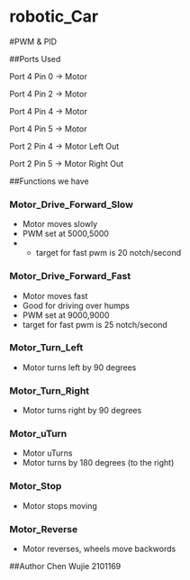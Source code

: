 # robotic_Car
#PWM & PID



##Ports Used

Port 4 Pin 0 -> Motor

Port 4 Pin 2 -> Motor

Port 4 Pin 4 -> Motor

Port 4 Pin 5 -> Motor

Port 2 Pin 4 -> Motor Left Out

Port 2 Pin 5 -> Motor Right Out



##Functions we have
### Motor_Drive_Forward_Slow
- Motor moves slowly
- PWM set at 5000,5000
- - target for fast pwm is 20 notch/second


###  Motor_Drive_Forward_Fast
- Motor moves fast
- Good for driving over humps
- PWM set at 9000,9000
- target for fast pwm is 25 notch/second

###  Motor_Turn_Left
- Motor turns left by 90 degrees

###  Motor_Turn_Right
- Motor turns right by 90 degrees

###  Motor_uTurn
- Motor uTurns
- Motor turns by 180 degrees (to the right)

###  Motor_Stop
- Motor stops moving

###  Motor_Reverse
- Motor reverses, wheels move backwords


##Author
Chen Wujie 2101169
